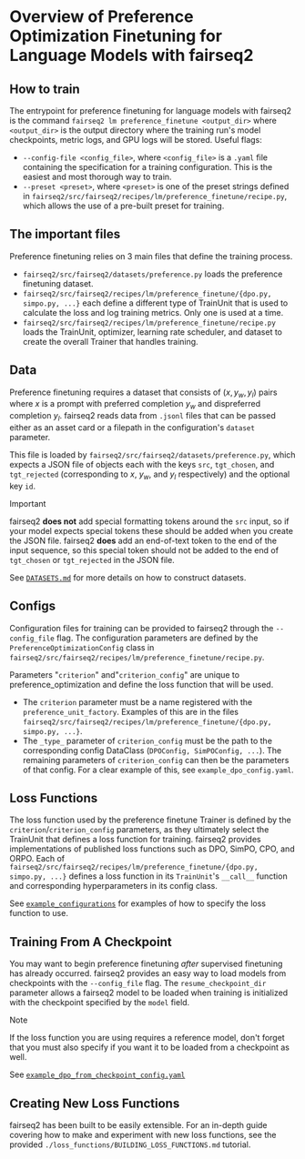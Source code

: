 # Overview of Preference Optimization Finetuning for Language Models with fairseq2

## How to train
The entrypoint for preference finetuning for language models with fairseq2 is the command `fairseq2 lm preference_finetune <output_dir>` where `<output_dir>` is the output directory where the training run's model checkpoints, metric logs, and GPU logs will be stored. Useful flags:
- `--config-file <config_file>`, where `<config_file>` is a `.yaml` file containing the specification for a training configuration. This is the easiest and most thorough way to train. 
- `--preset <preset>`, where `<preset>` is one of the preset strings defined in `fairseq2/src/fairseq2/recipes/lm/preference_finetune/recipe.py`, which allows the use of a pre-built preset for training. 

## The important files
Preference finetuning relies on 3 main files that define the training process. 
- `fairseq2/src/fairseq2/datasets/preference.py` loads the preference finetuning dataset. 
- `fairseq2/src/fairseq2/recipes/lm/preference_finetune/{dpo.py, simpo.py, ...}` each define a different type of TrainUnit that is used to calculate the loss and log training metrics. Only one is used at a time. 
- `fairseq2/src/fairseq2/recipes/lm/preference_finetune/recipe.py` loads the TrainUnit, optimizer, learning rate scheduler, and dataset to create the overall Trainer that handles training.

## Data
Preference finetuning requires a dataset that consists of $(x, y_w, y_l)$ pairs where $x$ is a prompt with preferred completion $y_w$ and dispreferred completion $y_l$. fairseq2 reads data from `.jsonl` files that can be passed either as an asset card or a filepath in the configuration's `dataset` parameter. 

This file is loaded by `fairseq2/src/fairseq2/datasets/preference.py`, which expects a JSON file of objects each with the keys `src`, `tgt_chosen`, and `tgt_rejected` (corresponding to $x$, $y_w$, and $y_l$ respectively) and the optional key `id`. 

>[!IMPORTANT]
>fairseq2 **does not** add special formatting tokens around the `src` input, so if your model expects special tokens these should be added when you create the JSON file. fairseq2 **does** add an end-of-text token to the end of the input sequence, so this special token should not be added to the end of `tgt_chosen` or `tgt_rejected` in the JSON file. 

See [`DATASETS.md`](datasets/DATASETS.md) for more details on how to construct datasets.

## Configs
Configuration files for training can be provided to fairseq2 through the `--config_file` flag. The configuration parameters are defined by the `PreferenceOptimizationConfig` class in `fairseq2/src/fairseq2/recipes/lm/preference_finetune/recipe.py`. 

Parameters "`criterion`" and"`criterion_config`" are unique to preference_optimization and define the loss function that will be used. 
- The `criterion` parameter must be a name registered with the `preference_unit_factory`. Examples of this are in the files `fairseq2/src/fairseq2/recipes/lm/preference_finetune/{dpo.py, simpo.py, ...}`. 
- The `_type_` parameter of `criterion_config` must be the path to the corresponding config DataClass (`DPOConfig, SimPOConfig, ...`). The remaining parameters of `criterion_config` can then be the parameters of that config. For a clear example of this, see `example_dpo_config.yaml`. 

## Loss Functions
The loss function used by the preference finetune Trainer is defined by the `criterion`/`criterion_config` parameters, as they ultimately select the TrainUnit that defines a loss function for training. fairseq2 provides implementations of published loss functions such as DPO, SimPO, CPO, and ORPO. Each of `fairseq2/src/fairseq2/recipes/lm/preference_finetune/{dpo.py, simpo.py, ...}` defines a loss function in its `TrainUnit`'s `__call__` function and corresponding hyperparameters in its config class.  

See [`example_configurations`](example_configurations/) for examples of how to specify the loss function to use.

## Training From A Checkpoint
You may want to begin preference finetuning *after* supervised finetuning has already occurred. fairseq2 provides an easy way to load models from checkpoints with the `--config_file` flag. The `resume_checkpoint_dir` parameter allows a fairseq2 model to be loaded when training is initialized with the checkpoint specified by the `model` field. 

>[!NOTE]
>If the loss function you are using requires a reference model, don't forget that you must also specify if you want it to be loaded from a checkpoint as well. 

See [`example_dpo_from_checkpoint_config.yaml`](example_configurations/example_dpo_from_checkpoint_config.yaml)

## Creating New Loss Functions
fairseq2 has been built to be easily extensible. For an in-depth guide covering how to make and experiment with new loss functions, see the provided `./loss_functions/BUILDING_LOSS_FUNCTIONS.md` tutorial.
